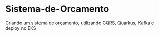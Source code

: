 # Sistema-de-Orcamento
Criando um sistema de orçamento, utilizando CQRS, Quarkus, Kafka e deploy no EKS
